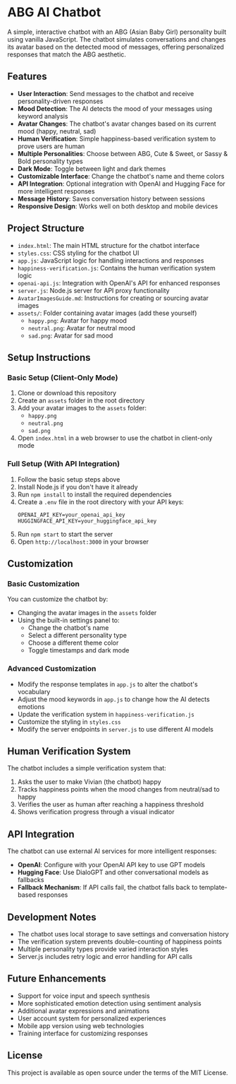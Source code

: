 # ABG AI Chatbot

A simple, interactive chatbot with an ABG (Asian Baby Girl) personality built using vanilla JavaScript. The chatbot simulates conversations and changes its avatar based on the detected mood of messages, offering personalized responses that match the ABG aesthetic.

## Features

- **User Interaction**: Send messages to the chatbot and receive personality-driven responses
- **Mood Detection**: The AI detects the mood of your messages using keyword analysis
- **Avatar Changes**: The chatbot's avatar changes based on its current mood (happy, neutral, sad)
- **Human Verification**: Simple happiness-based verification system to prove users are human
- **Multiple Personalities**: Choose between ABG, Cute & Sweet, or Sassy & Bold personality types
- **Dark Mode**: Toggle between light and dark themes
- **Customizable Interface**: Change the chatbot's name and theme colors
- **API Integration**: Optional integration with OpenAI and Hugging Face for more intelligent responses
- **Message History**: Saves conversation history between sessions
- **Responsive Design**: Works well on both desktop and mobile devices

## Project Structure

- `index.html`: The main HTML structure for the chatbot interface
- `styles.css`: CSS styling for the chatbot UI
- `app.js`: JavaScript logic for handling interactions and responses
- `happiness-verification.js`: Contains the human verification system logic
- `openai-api.js`: Integration with OpenAI's API for enhanced responses
- `server.js`: Node.js server for API proxy functionality
- `AvatarImagesGuide.md`: Instructions for creating or sourcing avatar images
- `assets/`: Folder containing avatar images (add these yourself)
  - `happy.png`: Avatar for happy mood
  - `neutral.png`: Avatar for neutral mood
  - `sad.png`: Avatar for sad mood

## Setup Instructions

### Basic Setup (Client-Only Mode)
1. Clone or download this repository
2. Create an `assets` folder in the root directory
3. Add your avatar images to the `assets` folder:
   - `happy.png`
   - `neutral.png`
   - `sad.png`
4. Open `index.html` in a web browser to use the chatbot in client-only mode

### Full Setup (With API Integration)
1. Follow the basic setup steps above
2. Install Node.js if you don't have it already
3. Run `npm install` to install the required dependencies
4. Create a `.env` file in the root directory with your API keys:
   ```
   OPENAI_API_KEY=your_openai_api_key
   HUGGINGFACE_API_KEY=your_huggingface_api_key
   ```
5. Run `npm start` to start the server
6. Open `http://localhost:3000` in your browser

## Customization

### Basic Customization
You can customize the chatbot by:
- Changing the avatar images in the `assets` folder
- Using the built-in settings panel to:
  - Change the chatbot's name
  - Select a different personality type
  - Choose a different theme color
  - Toggle timestamps and dark mode

### Advanced Customization
- Modify the response templates in `app.js` to alter the chatbot's vocabulary
- Adjust the mood keywords in `app.js` to change how the AI detects emotions
- Update the verification system in `happiness-verification.js`
- Customize the styling in `styles.css`
- Modify the server endpoints in `server.js` to use different AI models

## Human Verification System

The chatbot includes a simple verification system that:
1. Asks the user to make Vivian (the chatbot) happy
2. Tracks happiness points when the mood changes from neutral/sad to happy
3. Verifies the user as human after reaching a happiness threshold
4. Shows verification progress through a visual indicator

## API Integration

The chatbot can use external AI services for more intelligent responses:

- **OpenAI**: Configure with your OpenAI API key to use GPT models
- **Hugging Face**: Use DialoGPT and other conversational models as fallbacks
- **Fallback Mechanism**: If API calls fail, the chatbot falls back to template-based responses

## Development Notes

- The chatbot uses local storage to save settings and conversation history
- The verification system prevents double-counting of happiness points
- Multiple personality types provide varied interaction styles
- Server.js includes retry logic and error handling for API calls

## Future Enhancements

- Support for voice input and speech synthesis
- More sophisticated emotion detection using sentiment analysis
- Additional avatar expressions and animations
- User account system for personalized experiences
- Mobile app version using web technologies
- Training interface for customizing responses

## License

This project is available as open source under the terms of the MIT License.